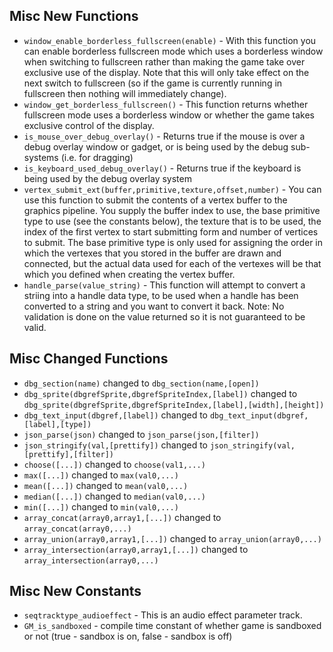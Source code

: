 ## Misc New Functions

- `window_enable_borderless_fullscreen(enable)` - With this function you can enable borderless fullscreen mode which uses a borderless window when switching to fullscreen rather than making the game take over exclusive use of the display. Note that this will only take effect on the next switch to fullscreen (so if the game is currently running in fullscreen then nothing will immediately change).
- `window_get_borderless_fullscreen()` - This function returns whether fullscreen mode uses a borderless window or whether the game takes exclusive control of the display.
- `is_mouse_over_debug_overlay()` - Returns true if the mouse is over a debug overlay window or gadget, or is being used by the debug sub-systems (i.e. for dragging)
- `is_keyboard_used_debug_overlay()` - Returns true if the keyboard is being used by the debug overlay system
- `vertex_submit_ext(buffer,primitive,texture,offset,number)` - You can use this function to submit the contents of a vertex buffer to the graphics pipeline. You supply the buffer index to use, the base primitive type to use (see the constants below), the texture that is to be used, the index of the first vertex to start submitting form and number of vertices to submit. The base primitive type is only used for assigning the order in which the vertexes that you stored in the buffer are drawn and connected, but the actual data used for each of the vertexes will be that which you defined when creating the vertex buffer.
- `handle_parse(value_string)` - This function will attempt to convert a striing into a handle data type, to be used when a handle has been converted to a string and you want to convert it back. Note: No validation is done on the value returned so it is not guaranteed to be valid.

## Misc Changed Functions

- `dbg_section(name)` changed to `dbg_section(name,[open])`
- `dbg_sprite(dbgrefSprite,dbgrefSpriteIndex,[label])` changed to `dbg_sprite(dbgrefSprite,dbgrefSpriteIndex,[label],[width],[height])`
- `dbg_text_input(dbgref,[label])` changed to `dbg_text_input(dbgref,[label],[type])`
- `json_parse(json)` changed to `json_parse(json,[filter])`
- `json_stringify(val,[prettify])` changed to `json_stringify(val,[prettify],[filter])`
- `choose([...])` changed to `choose(val1,...)`
- `max([...])` changed to `max(val0,...)`
- `mean([...])` changed to `mean(val0,...)`
- `median([...])` changed to `median(val0,...)`
- `min([...])` changed to `min(val0,...)`
- `array_concat(array0,array1,[...])` changed to `array_concat(array0,...)`
- `array_union(array0,array1,[...])` changed to `array_union(array0,...)`
- `array_intersection(array0,array1,[...])` changed to `array_intersection(array0,...)`

## Misc New Constants

- `seqtracktype_audioeffect` - This is an audio effect parameter track.
- `GM_is_sandboxed` - compile time constant of whether game is sandboxed or not (true - sandbox is on, false - sandbox is off)

